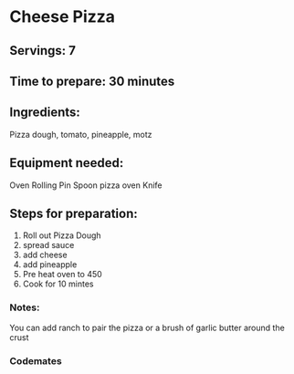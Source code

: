 # Cheese Pizza

## Servings: 7

## Time to prepare: 30 minutes

## Ingredients:
Pizza dough, tomato, pineapple, motz

## Equipment needed:
Oven 
Rolling Pin
Spoon
pizza oven
Knife

## Steps for preparation:
1. Roll out Pizza Dough
2. spread sauce
3. add cheese
4. add pineapple 
5. Pre heat oven to 450
6. Cook for 10 mintes


### Notes:
You can add ranch to pair the pizza or a brush of garlic butter around the crust


### Codemates #
